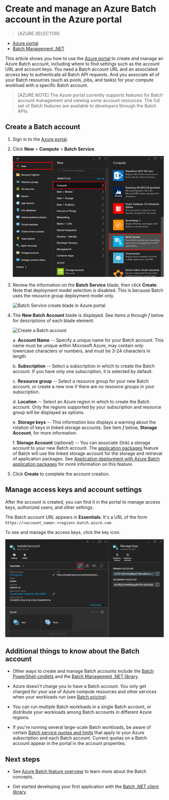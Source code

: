 <properties
	pageTitle="Create an Azure Batch account | Microsoft Azure"
	description="Learn how to create an Azure Batch account in the Azure portal to run large-scale parallel workloads in the cloud"
	services="batch"
	documentationCenter=""
	authors="dlepow"
	manager="timlt"
	editor=""/>

<tags
	ms.service="batch"
	ms.workload="big-compute"
	ms.tgt_pltfrm="na"
	ms.devlang="na"
	ms.topic="get-started-article"
	ms.date="01/28/2016"
	ms.author="marsma"/>

# Create and manage an Azure Batch account in the Azure portal

> [AZURE.SELECTOR]
- [Azure portal](batch-account-create-portal.md)
- [Batch Management .NET](batch-management-dotnet.md)

This article shows you how to use the [Azure portal][azure_portal] to create and manage an Azure Batch account, including where to find settings such as the account URL and account keys. You need a Batch account URL and an associated access key to authenticate all Batch API requests. And you associate all of your Batch resources (such as pools, jobs, and tasks) for your compute workload with a specific Batch account.

>[AZURE.NOTE] The Azure portal currently supports features for Batch account management and viewing some account resources. The full set of Batch features are available to developers through the Batch APIs.

## Create a Batch account

1. Sign in to the [Azure portal][azure_portal].

2. Click **New** > **Compute** > **Batch Service**.

	![Batch in the Marketplace][marketplace_portal]

3. Review the information on the **Batch Service** blade, then click **Create**. Note that deployment model selection is disabled. This is because Batch uses the resource group deployment model only.

	![Batch Service create blade in Azure portal][3]

4. The **New Batch Account** blade is displayed. See items *a* through *f* below for descriptions of each blade element.

    ![Create a Batch account][account_portal]

	a. **Account Name** -- Specify a unique name for your Batch account. This name must be unique within Microsoft Azure, may contain only lowercase characters or numbers, and must be 3-24 characters in length.

	b. **Subscription** -- Select a subscription in which to create the Batch account. If you have only one subscription, it is selected by default.

	c. **Resource group** -- Select a resource group for your new Batch account, or create a new one if there are no resource groups in your subscription.

	d. **Location** -- Select an Azure region in which to create the Batch account. Only the regions supported by your subscription and resource group will be displayed as options.

    e. **Storage keys** -- This information box displays a warning about the rotation of keys in linked storage accounts. See item *f* below, **Storage Account**, for more information.

    f. **Storage Account** (optional) -- You can associate (link) a storage account to your new Batch account. The [application packages](batch-application-packages.md) feature of Batch will use the linked storage account for the storage and retrieval of application packages. See [Application deployment with Azure Batch application packages](batch-application-packages.md) for more information on this feature.

5. Click **Create** to complete the account creation.

## Manage access keys and account settings
After the account is created, you can find it in the portal to manage access keys, authorized users, and other settings.

The Batch account URL appears in **Essentials**. It's a URL of the form `https://<account_name>.<region>.batch.azure.com`.

To see and manage the access keys, click the key icon.

![Batch account keys][account_keys]

## Additional things to know about the Batch account

* Other ways to create and manage Batch accounts include the [Batch PowerShell cmdlets](batch-powershell-cmdlets-get-started.md) and the [Batch Management .NET library](batch-management-dotnet.md).

* Azure doesn't charge you to have a Batch account. You only get charged for your use of Azure compute resources and other services when your workloads run (see [Batch pricing][batch_pricing]).

* You can run multiple Batch workloads in a single Batch account, or distribute your workloads among Batch accounts in different Azure regions.

* If you're running several large-scale Batch workloads, be aware of certain [Batch service quotas and limits](batch-quota-limit.md) that apply to your Azure subscription and each Batch account. Current quotas on a Batch account appear in the portal in the account properties.

## Next steps

* See [Azure Batch feature overview](batch-api-basics.md) to learn more about the Batch concepts.

* Get started developing your first application with the [Batch .NET client library](batch-dotnet-get-started.md).

[azure_portal]: https://portal.azure.com
[batch_pricing]: https://azure.microsoft.com/pricing/details/batch/

[3]: ./media/batch-account-create-portal/batch_acct_03.png
[marketplace_portal]: ./media/batch-account-create-portal/marketplace_batch.PNG
[account_portal]: ./media/batch-account-create-portal/batch_acct_portal.png
[account_keys]: ./media/batch-account-create-portal/account_keys.PNG
